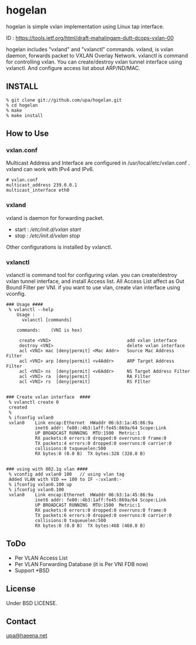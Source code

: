 hogelan
=======

hogelan is simple vxlan implementation using Linux tap interface.

ID : https://tools.ietf.org/html/draft-mahalingam-dutt-dcops-vxlan-00

hogelan includes "vxland" and "vxlanctl" commands.
vxland, is vxlan daemon, forwards packet to VXLAN 
Overlay Network. vxlanctl is command for controlling vxlan. 
You can create/destroy vxlan tunnel interface using 
vxlanctl. And configure access list about ARP/ND/MAC.

INSTALL
-------

	% git clone git://github.com/upa/hogelan.git
	% cd hogelan
	% make
	% make install


How to Use
----------

### vxlan.conf ###

Multicast Address and Interface are configured in 
/usr/local/etc/vxlan.conf . vxland can work with 
IPv4 and IPv6.

	# vxlan.conf
	multicast_address 239.0.0.1
	multicast_interface eth0

### vxland ###

vxland is daemon for forwarding packet.

+ start : _/etc/init.d/vxlan start_
+ stop : _/etc/init.d/vxlan stop_

Other configurations is installed by vxlanctl.


### vxlanctl ###

vxlanctl is command tool for configuring vxlan. you can 
create/destroy vxlan tunnel interface, and install Access 
list. All Access List affect as Out Bound Filter per VNI. 
if you want to use vlan, create vlan interface using vconfig.

	### Usage ####
	 % vxlanctl --help
	    Usage :
	 	  vxlanctl [commands]
	   
	    commands:    (VNI is hex)
	  
	     create <VNI>                             add vxlan interface
	     destroy <VNI>                            delete vxlan interface
	     acl <VNI> mac [deny|permit] <Mac Addr>   Source Mac Address Filter
	     acl <VNI> arp [deny|permit] <v4Addr>     ARP Target Address Filter
	     acl <VNI> ns  [deny|permit] <v6Addr>     NS Target Address Filter
	     acl <VNI> ra  [deny|permit]              RA Filter
	     acl <VNI> rs  [deny|permit]              RS FIlter
	  
	  	 
	### Create vxlan interface  ####
	 % vxlanctl create 0
	 created
	 %
	 % ifconfig vxlan0
	 vxlan0    Link encap:Ethernet  HWaddr 06:b3:1a:45:86:9a  
	           inet6 addr: fe80::4b3:1aff:fe45:869a/64 Scope:Link
	           UP BROADCAST RUNNING  MTU:1500  Metric:1
	           RX packets:0 errors:0 dropped:0 overruns:0 frame:0
	           TX packets:4 errors:0 dropped:0 overruns:0 carrier:0
	           collisions:0 txqueuelen:500 
	           RX bytes:0 (0.0 B)  TX bytes:328 (328.0 B)
	 
	 
	### using with 802.1q vlan ####
	 % vconfig add vxlan0 100	// using vlan tag
	 Added VLAN with VID == 100 to IF -:vxlan0:-
	 % ifconfig vxlan0.100 up
	 % ifconfig vxlan0.100
	 vxlan0    Link encap:Ethernet  HWaddr 06:b3:1a:45:86:9a  
	           inet6 addr: fe80::4b3:1aff:fe45:869a/64 Scope:Link
	           UP BROADCAST RUNNING  MTU:1500  Metric:1
	           RX packets:0 errors:0 dropped:0 overruns:0 frame:0
	           TX packets:6 errors:0 dropped:0 overruns:0 carrier:0
	           collisions:0 txqueuelen:500 
	           RX bytes:0 (0.0 B)  TX bytes:468 (468.0 B)


ToDo
----
+ Per VLAN Access List
+ Per VLAN Forwarding Database (it is Per VNI FDB now)
+ Support *BSD 


License
-------
Under BSD LICENSE.


Contact
-------
upa@haeena.net


